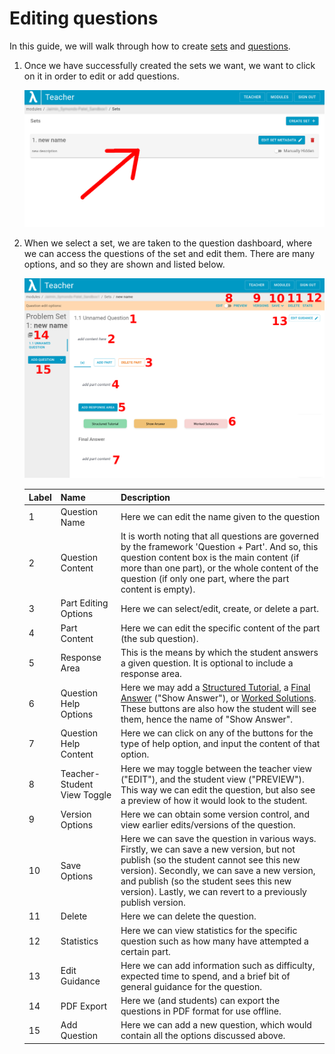 # Editing questions
In this guide, we will walk through how to create [sets](https://lambda-feedback.github.io/Documentation/intro/terminology/#sets) and [questions](https://lambda-feedback.github.io/Documentation/intro/terminology/#questions).


1. Once we have successfully created the sets we want, we want to click on it in order to edit or add questions.

    ![set panel entry](./images/content-sets-questions-8.png)

2. When we select a set, we are taken to the question dashboard, where we can access the questions of the set and edit them. There are many options, and so they are shown and listed below.

    ![set panel entry](./images/content-sets-questions-9.png)

    | Label | Name | Description |
    | --- | --- | --- |
    | 1 | Question Name | Here we can edit the name given to the question |
    | 2 | Question Content | It is worth noting that all questions are governed by the framework 'Question + Part'. And so, this question content box is the main content (if more than one part), or the whole content of the question (if only one part, where the part content is empty). |
    | 3 | Part Editing Options | Here we can select/edit, create, or delete a part. |
    | 4 | Part Content | Here we can edit the specific content of the part (the sub question). |
    | 5 | Response Area | This is the means by which the student answers a given question. It is optional to include a response area. |
    | 6 | Question Help Options | Here we may add a [Structured Tutorial](https://lambda-feedback.github.io/Documentation/intro/terminology/#structured-tutorial), a [Final Answer](https://lambda-feedback.github.io/Documentation/intro/terminology/#final-answer) ("Show Answer"), or [Worked Solutions](https://lambda-feedback.github.io/Documentation/intro/terminology/#worked-solution). These buttons are also how the student will see them, hence the name of "Show Answer". |
    | 7 | Question Help Content | Here we can click on any of the buttons for the type of help option, and input the content of that option. |
    | 8 | Teacher-Student View Toggle | Here we may toggle between the teacher view ("EDIT"), and the student view ("PREVIEW"). This way we can edit the question, but also see a preview of how it would look to the student. |
    | 9 | Version Options | Here we can obtain some version control, and view earlier edits/versions of the question. |
    | 10 | Save Options | Here we can save the question in various ways. Firstly, we can save a new version, but not publish (so the student cannot see this new version). Secondly, we can save a new version, and publish (so the student sees this new version). Lastly, we can revert to a previously publish version. |
    | 11 | Delete | Here we can delete the question. |
    | 12 | Statistics | Here we can view statistics for the specific question such as how many have attempted a certain part. |
    | 13 | Edit Guidance | Here we can add information such as difficulty, expected time to spend, and a brief bit of general guidance for the question. |
    | 14 | PDF Export | Here we (and students) can export the questions in PDF format for use offline. |
    | 15 | Add Question | Here we can add a new question, which would contain all the options discussed above. |
